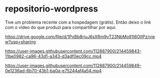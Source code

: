 # repositorio-wordpress
Tive um problema recente com a hospedagem (grátis). Então deixo o link com o vídeo do que produzi para compartilhar por aqui.

https://drive.google.com/file/d/1PxBb8riuJ6sXRm9vT23NbMo91I6OIIPz/view?usp=sharing



https://user-images.githubusercontent.com/112887900/214459843-11be0982-ca96-43d1-a343-d3adf0ec09cc.mp4



https://user-images.githubusercontent.com/112887900/214459849-0e1236ad-6b70-43b1-ba0a-e75244af4a54.mp4

